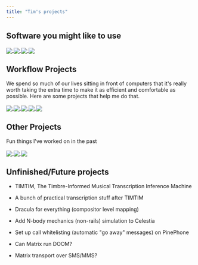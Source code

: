 ```yaml
---
title: "Tim's projects"
---
```


## Software you might like to use

<div>
  <a class="nounderline" href="https://sr.ht/~tim-clifford/vim-venus">
    <img align="center" class="gh-repo" src="https://github-readme-stats.vercel.app/api/pin/?username=tim-clifford&amp;repo=vim-venus&amp;theme=dracula&amp;hide_border=true"/>
  </a>
  <a class="nounderline" href="https://git.sr.ht/~tim-clifford/vim-qalc">
    <img align="center" class="gh-repo" src="https://github-readme-stats.vercel.app/api/pin/?username=tim-clifford&amp;repo=vim-qalc&amp;theme=dracula&amp;hide_border=true"/>
  </a>
  <a class="nounderline" href="https://git.sr.ht/~tim-clifford/polybar-power">
    <img align="center" class="gh-repo" src="https://github-readme-stats.vercel.app/api/pin/?username=tim-clifford&amp;repo=polybar-power&amp;theme=dracula&amp;hide_border=true"/>
  </a>
  <a class="nounderline" href="https://github.com/windows-bad/polybar-player">
    <img align="center" class="gh-repo" src="https://github-readme-stats.vercel.app/api/pin/?username=windows-bad&amp;repo=polybar-player&amp;theme=dracula&amp;hide_border=true"/>
  </a>
</div>

## Workflow Projects

We spend so much of our lives sitting in front of computers that it's really
worth taking the extra time to make it as efficient and comfortable as
possible. Here are some projects that help me do that.

<div>
  <a class="nounderline" href="https://github.com/tim-clifford/.config">
    <img align="center" class="gh-repo" src="https://github-readme-stats.vercel.app/api/pin/?username=tim-clifford&amp;repo=.config&amp;theme=dracula&amp;hide_border=true"/>
  </a>
  <a class="nounderline" href="https://github.com/tim-clifford/nvimrc">
    <img align="center" class="gh-repo" src="https://github-readme-stats.vercel.app/api/pin/?username=tim-clifford&amp;repo=nvimrc&amp;theme=dracula&amp;hide_border=true"/>
  </a>
  <a class="nounderline" href="https://github.com/smh-my-head/charon">
    <img align="center" class="gh-repo" src="https://github-readme-stats.vercel.app/api/pin/?username=smh-my-head&amp;repo=charon&amp;theme=dracula&amp;hide_border=true"/>
  </a>
  <a class="nounderline" href="https://github.com/smh-my-head/hades">
    <img align="center" class="gh-repo" src="https://github-readme-stats.vercel.app/api/pin/?username=smh-my-head&amp;repo=hades&amp;theme=dracula&amp;hide_border=true"/>
  </a>
  <a class="nounderline" href="https://github.com/tim-clifford/ErgoDash-R">
    <img align="center" class="gh-repo" src="https://github-readme-stats.vercel.app/api/pin/?username=tim-clifford&amp;repo=ErgoDash-R&amp;theme=dracula&amp;hide_border=true"/>
  </a>
</div>

## Other Projects

Fun things I've worked on in the past

<div>
  <a class="nounderline" href="https://github.com/tim-clifford/pixel-prime">
    <img align="center" class="gh-repo" src="https://github-readme-stats.vercel.app/api/pin/?username=tim-clifford&amp;repo=pixel-prime&amp;theme=dracula&amp;hide_border=true"/>
  </a>
  <a class="nounderline" href="https://github.com/tim-clifford/casio-cpong">
    <img align="center" class="gh-repo" src="https://github-readme-stats.vercel.app/api/pin/?username=tim-clifford&amp;repo=casio-cpong&amp;theme=dracula&amp;hide_border=true"/>
  </a>
  <a class="nounderline" href="https://github.com/tim-clifford/astrodynamics-sim">
    <img align="center" class="gh-repo" src="https://github-readme-stats.vercel.app/api/pin/?username=tim-clifford&amp;repo=astrodynamics-sim&amp;theme=dracula&amp;hide_border=true"/>
  </a>
</div>

## Unfinished/Future projects

- TIMTIM, The Timbre-Informed Musical Transcription Inference Machine

- A bunch of practical transcription stuff after TIMTIM

- Dracula for everything (compositor level mapping)

- Add N-body mechanics (non-rails) simulation to Celestia

- Set up call whitelisting (automatic "go away" messages) on PinePhone

- Can Matrix run DOOM?

- Matrix transport over SMS/MMS?

